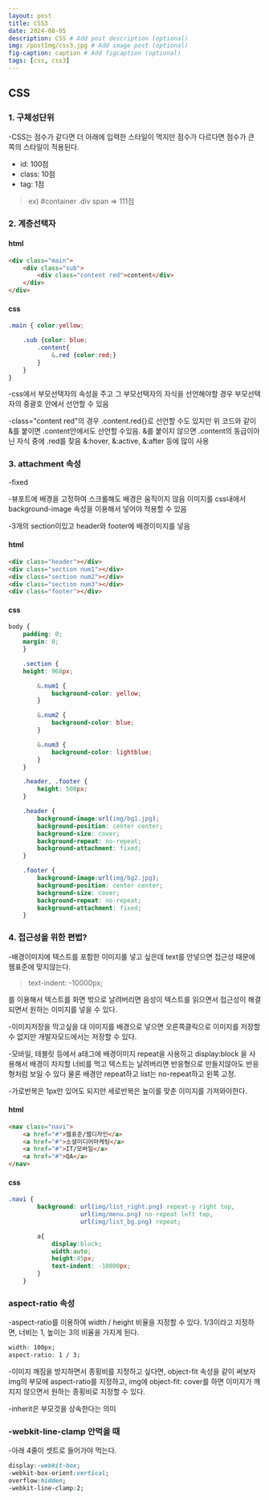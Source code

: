 ```yaml
---
layout: post
title: CSS3
date: 2024-08-05
description: CSS # Add post description (optional)
img: /postImg/css3.jpg # Add image post (optional)
fig-caption: caption # Add figcaption (optional)
tags: [css, css3]
---
```

## CSS

### 1. 구체성단위
-CSS는 점수가 같다면 더 아래에 입력한 스타일이 먹지만 점수가 다르다면 점수가 큰 쪽의 스타일이 적용된다.
 - id: 100점   
 - class: 10점   
 - tag: 1점   
 > ex) #container .div span => 111점

### 2. 계층선택자

#### html
```html
<div class="main">
    <div class="sub">
        <div class="content red">content</div>
    </div>
</div>
```
#### css
```css
.main { color:yellow;

    .sub {color: blue;
        .content{
            &.red {color:red;}
        }
    }
}
```
-css에서 부모선택자의 속성을 주고 그 부모선택자의 자식을 선언해야할 경우 부모선택자의 중괄호 안에서 선언할 수 있음   

-class="content red"의 경우 .content.red{}로 선언할 수도 있지만 위 코드와 같이 &를 붙이면 .content안에서도 선언할 수있음. &를 붙이지 않으면 .content의 동급이아닌 자식 중에 .red를 찾음 &:hover, &:active, &:after 등에 많이 사용

### 3. attachment 속성

-fixed

-뷰포트에 배경을 고정하여 스크롤해도 배경은 움직이지 않음 이미지를 css내에서 background-image 속성을 이용해서 넣어야 적용할 수 있음  

-3개의 section이있고 header와 footer에 배경이미지를 넣음


#### html
```html
<div class="header"></div>
<div class="section num1"></div>
<div class="section num2"></div>
<div class="section num3"></div>
<div class="footer"></div>
```
#### css
```css
body {
    padding: 0;
    margin: 0;
    }

    .section {
    height: 968px;

        &.num1 {
            background-color: yellow;
        }

        &.num2 {
            background-color: blue;
        }

        &.num3 {
            background-color: lightblue;
        }
    }

    .header, .footer {
        height: 500px;
    }

    .header {
        background-image:url(img/bg1.jpg);
        background-position: center center;
        background-size: cover;
        background-repeat: no-repeat;
        background-attachment: fixed;
    }

    .footer {
        background-image:url(img/bg2.jpg);
        background-position: center center;
        background-size: cover;
        background-repeat: no-repeat;
        background-attachment: fixed;
    }
```   

### 4. 접근성을 위한 편법?
-배경이미지에 텍스트를 포함한 이미지롤 넣고 싶은데 text를 안넣으면 접근성 때문에 웹표준에 맞지않는다. 
> text-indent: -10000px;   

를 이용해서 텍스트를 화면 밖으로 날려버리면 음성이 텍스트를 읽으면서 접근성이 해결되면서 원하는 이미지를 넣을 수 있다.   

-이미지저장을 막고싶을 대 이미지를 배경으로 넣으면 오른쪽클릭으로 이미지를 저장할 수 없지만 개발자모드에서는 저장할 수 있다.   

-모바일, 테블릿 등에서 a태그에 배경이미지 repeat을 사용하고 display:block 을 사용해서 배경이 차지할 너비를 먹고 텍스트는 날려버리면 반응형으로 만들지않아도 반응형처럼 보일 수 있다 물론 배경만 repeat하고 list는 no-repeat하고 왼쪽 고정.   

-가로반복은 1px만 있어도 되지만 세로반복은 높이를 맞춘 이미지를 가져와야한다.

#### html
```html
<nav class="navi">
    <a href="#">웹표준/웹디자인</a>
    <a href="#">소셜미디어마케팅</a>
    <a href="#">IT/모바일</a>
    <a href="#">QA</a>
</nav>
```
#### css
```css
.navi {
        background: url(img/list_right.png) repeat-y right top,
                    url(img/menu.png) no-repeat left top,
                    url(img/list_bg.png) repeat;

        a{
            display:block;
            width:auto;
            height:45px;
            text-indent: -10000px;
        }
    }
```

### aspect-ratio 속성

-aspect-ratio를 이용하여 width / height 비율을 지정할 수 있다.
1/3이라고 지정하면, 너비는 1, 높이는 3의 비율을 가지게 된다.

```css
width: 100px;
aspect-ratio: 1 / 3;
```

-이미지 깨짐을 방지하면서 종횡비를 지정하고 싶다면, object-fit 속성을 같이 써보자
img의 부모에 aspect-ratio를 지정하고, img에 object-fit: cover를 하면 이미지가 깨지지 않으면서 원하는 종횡비로 지정할 수 있다.

-inherit은 부모것을 상속한다는 의미   

### -webkit-line-clamp 안먹을 때

-아래 4줄이 셋트로 들어가야 먹는다.

```css
display:-webkit-box;
-webkit-box-orient:vertical;
overflow:hidden;
-webkit-line-clamp:2;
```
